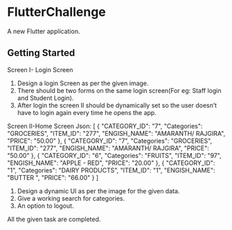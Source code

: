 # FlutterChallenge

A new Flutter application.

## Getting Started

Screen I- Login Screen
1.	Design a login Screen as per the given image.
2.	There should be two forms on the same login screen(For eg: Staff login and Student Login).
3.	After login the screen II should be dynamically set so the user doesn’t have to login again every time he opens the app.

Screen II-Home Screen
Json: [
  {
    "CATEGORY_ID": "7",
    "Categories": "GROCERIES",
    "ITEM_ID": "277",
    "ENGISH_NAME": "AMARANTH/ RAJGIRA",
    "PRICE": "50.00"
  },
  {
    "CATEGORY_ID": "7",
    "Categories": "GROCERIES",
    "ITEM_ID": "277",
    "ENGISH_NAME": "AMARANTH/ RAJGIRA",
    "PRICE": "50.00"
  },
  {
    "CATEGORY_ID": "6",
    "Categories": "FRUITS",
    "ITEM_ID": "97",
    "ENGISH_NAME": "APPLE - RED",
    "PRICE": "20.00"
  },
  {
    "CATEGORY_ID": "1",
    "Categories": "DAIRY PRODUCTS",
    "ITEM_ID": "1",
    "ENGISH_NAME": "BUTTER ",
    "PRICE": "66.00"
  }
]

1.	Design a dynamic UI as per the image for the given data.
2.	Give a working search for categories.
3.	An option to logout.

All the given task are completed.

